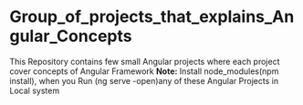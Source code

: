 # Group_of_projects_that_explains_Angular_Concepts
This Repository contains few small Angular projects where each project cover concepts of Angular Framework
**Note:** Install node_modules(npm install), when you Run (ng serve -open)any of these Angular Projects in Local system
